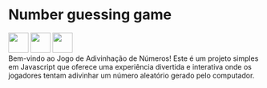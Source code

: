 # Number guessing game

<div class="box">
<img src="https://cdn.jsdelivr.net/gh/devicons/devicon/icons/html5/html5-original.svg" height=40  width=40>
<img src="https://cdn.jsdelivr.net/gh/devicons/devicon/icons/css3/css3-original.svg" height=40  width=40>
<img src="https://cdn.jsdelivr.net/gh/devicons/devicon/icons/javascript/javascript-original.svg" height=40  width=40>
</div>
 Bem-vindo ao Jogo de Adivinhação de Números! Este é um projeto simples em Javascript que oferece uma experiência divertida e interativa onde os jogadores tentam adivinhar um número aleatório gerado pelo computador.
